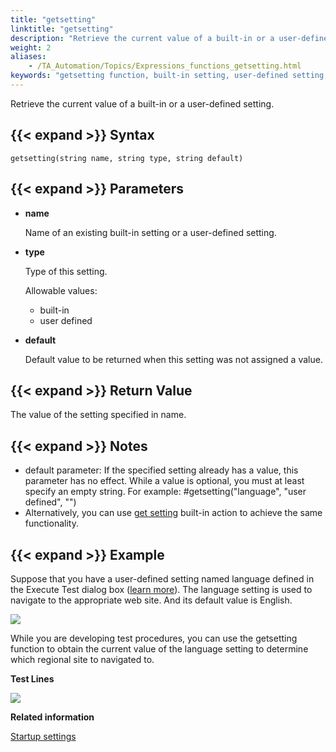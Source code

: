 ```yaml
--- 
title: "getsetting"
linktitle: "getsetting"
description: "Retrieve the current value of a built-in or a user-defined setting."
weight: 2
aliases: 
    - /TA_Automation/Topics/Expressions_functions_getsetting.html
keywords: "getsetting function, built-in setting, user-defined setting, getsetting (function)"
---
```


Retrieve the current value of a built-in or a user-defined setting.

## {{< expand >}} Syntax

`getsetting(string name, string type, string default)`

## {{< expand >}} Parameters

-   **name**

    Name of an existing built-in setting or a user-defined setting.

-   **type**

    Type of this setting.

    Allowable values:

    -   built-in
    -   user defined
-   **default**

    Default value to be returned when this setting was not assigned a value.


## {{< expand >}} Return Value

The value of the setting specified in name.

## {{< expand >}} Notes

-   default parameter: If the specified setting already has a value, this parameter has no effect. While a value is optional, you must at least specify an empty string. For example: \#getsetting\("language", "user defined", ""\)
-   Alternatively, you can use [get setting](/automation-guide/action-based-testing-language/built-in-actions/test-support-actions/value-handling/get-setting) built-in action to achieve the same functionality.

## {{< expand >}} Example

Suppose that you have a user-defined setting named language defined in the Execute Test dialog box \([learn more](/user-guide/test-execution/startup-settings/creating-a-new-user-defined-setting)\). The language setting is used to navigate to the appropriate web site. And its default value is English.

![](/images/TA_Automation/Images/language_user_defined_setting.png)

While you are developing test procedures, you can use the getsetting function to obtain the current value of the language setting to determine which regional site to navigated to.

**Test Lines**

![](/images/TA_Automation/Images/automationguide_stringfunction_getstring_pgm.png)




**Related information**  


[Startup settings](/user-guide/test-execution/startup-settings/)

